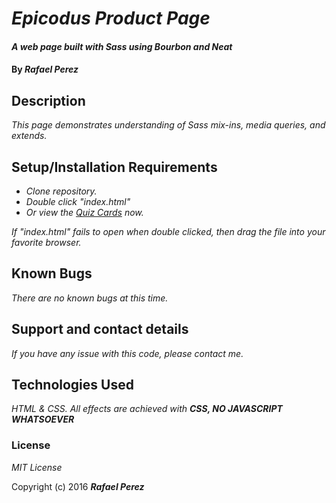 # _Epicodus Product Page_

#### _A web page built with Sass using Bourbon and Neat_

#### By _**Rafael Perez**_

## Description

_This page demonstrates understanding of Sass mix-ins, media queries, and extends._

## Setup/Installation Requirements

* _Clone repository._
* _Double click "index.html"_
* _Or view the [Quiz Cards](https://doohinkus.github.io/quiz-cards/index.html) now._


_If "index.html" fails to open when double clicked, then drag the file into your favorite browser._

## Known Bugs

_There are no known bugs at this time._

## Support and contact details

_If you have any issue with this code, please contact me._

## Technologies Used

_HTML & CSS. All effects are achieved with **CSS, NO JAVASCRIPT WHATSOEVER**_

### License

*MIT License*

Copyright (c) 2016 **_Rafael Perez_**
